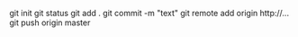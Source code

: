 git init
git status
git add .
git commit -m "text"
git remote add origin http://...
git push origin master
